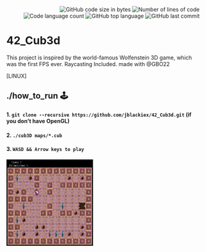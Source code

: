
<p align="right">
	<img alt="GitHub code size in bytes" src="https://img.shields.io/github/languages/code-size/jblackiex/42_Cub3d?color=lightblue" />
	<img alt="Number of lines of code" src="https://img.shields.io/tokei/lines/github/jblackiex/42_Cub3d?color=critical" />
	<img alt="Code language count" src="https://img.shields.io/github/languages/count/jblackiex/42_Cub3d?color=yellow" />
	<img alt="GitHub top language" src="https://img.shields.io/github/languages/top/jblackiex/42_Cub3d?color=black" />
	<img alt="GitHub last commit" src="https://img.shields.io/github/last-commit/jblackiex/42_Cub3d?color=green" />
</p>


# 42_Cub3d
This project is inspired by the world-famous Wolfenstein 3D game, which was the first FPS ever. Raycasting Included. made with @GBO22

[LINUX]

## ./how_to_run 🕹️

#### 1. ```git clone --recursive https://github.com/jblackiex/42_Cub3d.git``` (if you don't have OpenGL)

#### 2. ```./cub3D maps/*.cub```

#### 3. ```WASD && Arrow keys to play```

<img src="https://github.com/jblackiex/42_so_long/blob/7e1f813eb4925cdf4e53cff1a007f151f6e4a9d5/textures/so_long.gif" alt="map_enemy3.ber" style="width:220px;height:220px;" border="3">
